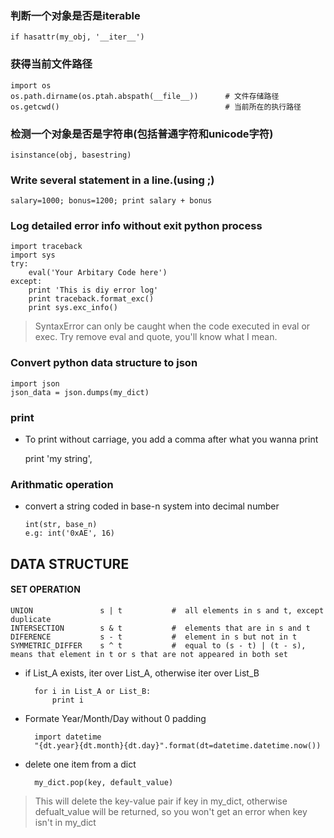 ### 判断一个对象是否是iterable
    if hasattr(my_obj, '__iter__')


### 获得当前文件路径
    import os
    os.path.dirname(os.ptah.abspath(__file__))      # 文件存储路径
    os.getcwd()                                     # 当前所在的执行路径

### 检测一个对象是否是字符串(包括普通字符和unicode字符)

    isinstance(obj, basestring)

### Write several statement in a line.(using ;)

    salary=1000; bonus=1200; print salary + bonus


### Log detailed error info without exit python process

    import traceback
    import sys
    try:
        eval('Your Arbitary Code here')
    except:
        print 'This is diy error log'
        print traceback.format_exc()
        print sys.exc_info()

> SyntaxError can only be caught when the code executed in eval or exec. Try remove eval and quote, you'll know what I mean.

### Convert python data structure to json

    import json
    json_data = json.dumps(my_dict)


### print ###

* To print without carriage, you add a comma after what you wanna print

    print 'my string',


### Arithmatic operation ###

* convert a string coded in base-n system into decimal number

      int(str, base_n)
      e.g: int('0xAE', 16)



## DATA STRUCTURE ##


#### SET OPERATION ####

    UNION               s | t           #  all elements in s and t, except duplicate
    INTERSECTION        s & t           #  elements that are in s and t
    DIFERENCE           s - t           #  element in s but not in t
    SYMMETRIC_DIFFER    s ^ t           #  equal to (s - t) | (t - s), means that element in t or s that are not appeared in both set



* if List_A exists, iter over List_A, otherwise iter over List_B

        for i in List_A or List_B:
            print i

* Formate Year/Month/Day without 0 padding

        import datetime
        "{dt.year}{dt.month}{dt.day}".format(dt=datetime.datetime.now())

* delete one item from a dict

        my_dict.pop(key, default_value)

>   This will delete the key-value pair if key in my_dict, otherwise defualt_value will be returned, so you won't get an error when key isn't in my_dict

